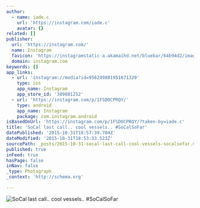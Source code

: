 ```yaml
---
author:
  - name: iade.c
    url: 'https://instagram.com/iade.c'
    avatar: {}
related: []
publisher:
  url: 'https://instagram.com/'
  name: Instagram
  favicon: 'https://instagramstatic-a.akamaihd.net/bluebar/64b94d2/images/ico/favicon.ico'
  domain: instagram.com
keywords: []
app_links:
  - url: 'instagram://media?id=956249881951671320'
    type: ios
    app_name: Instagram
    app_store_id: '389801252'
  - url: 'https://instagram.com/p/1FSDOCPRQY/'
    type: android
    app_name: Instagram
    package: com.instagram.android
isBasedOnUrl: 'https://instagram.com/p/1FSDOCPRQY/?taken-by=iade.c'
title: 'SoCal last call.. cool vessels.. #SoCalSoFar'
datePublished: '2015-10-31T18:57:39.704Z'
dateModified: '2015-10-31T18:53:33.523Z'
sourcePath: _posts/2015-10-31-socal-last-call-cool-vessels-socalsofar.md
published: true
inFeed: true
hasPage: false
inNav: false
_type: Photograph
_context: 'http://schema.org'

---
```

![SoCal last call&period;&period; cool vessels&period;&period; &num;SoCalSoFar](https://scontent.cdninstagram.com/hphotos-xat1/t51.2885-15/e15/11142361_344668489073951_1273081162_n.jpg)